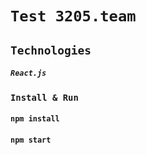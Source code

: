 # `Test 3205.team`

## `Technologies`

##### `React.js`

### `Install & Run`

#### `npm install`
#### `npm start`
